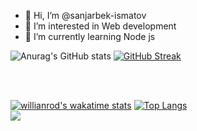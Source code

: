 - 👋 Hi, I’m @sanjarbek-ismatov
- 👀 I’m interested in Web development
- 🌱 I’m currently learning Node js


![Anurag's GitHub stats](https://github-readme-stats.vercel.app/api?username=sanjarbek-ismatov&show_icons=true&theme=transparent)
[![GitHub Streak](https://github-readme-streak-stats.herokuapp.com/?user=sanjarbek-ismatov)](https://git.io/streak-stats)


<br /> <br />

[![willianrod's wakatime stats](https://github-readme-stats.vercel.app/api/wakatime?username=ismatovsanjarbek)](https://github.com/anuraghazra/github-readme-stats)
[![Top Langs](https://github-readme-stats.vercel.app/api/top-langs/?username=sanjarbek-ismatov)](https://github.com/anuraghazra/github-readme-stats)
<br /> 
![](https://komarev.com/ghpvc/?username=sanjarbek-ismatov)
<!---
sanjarbek-ismatov/sanjarbek-ismatov is a ✨ special ✨ repository because its `README.md` (this file) appears on your GitHub profile.
You can click the Preview link to take a look at your changes.
--->
